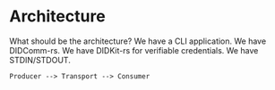 # Architecture

What should be the architecture?
We have a CLI application.
We have DIDComm-rs.
We have DIDKit-rs for verifiable credentials.
We have STDIN/STDOUT.

```
Producer --> Transport --> Consumer
```

